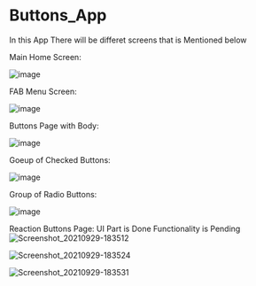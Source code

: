 # Buttons_App
 
In this App There will be differet screens that is Mentioned below

Main Home Screen:

![image](https://user-images.githubusercontent.com/71213359/135276099-0ae58f25-e8a2-48e4-b57c-c92c730481b1.png)


FAB Menu Screen:

![image](https://user-images.githubusercontent.com/71213359/135087937-8756b5f0-8965-418b-8f41-38b1c7ab4d5c.png)

Buttons Page with Body:

![image](https://user-images.githubusercontent.com/71213359/135251204-bbe7af06-1893-4b6d-a5ba-3542a8f7227d.png)


Goeup of Checked Buttons:

![image](https://user-images.githubusercontent.com/71213359/135088317-be2e8588-fb82-401a-8cc9-bbb88d2858a1.png)

Group of Radio Buttons:

![image](https://user-images.githubusercontent.com/71213359/135088437-f6ca5571-7a32-412c-996e-bb82df91c3f5.png)



Reaction Buttons Page: UI Part is Done Functionality is Pending
![Screenshot_20210929-183512](https://user-images.githubusercontent.com/71213359/135274707-a81f1455-758c-421f-85ac-90a64fc44813.png)

![Screenshot_20210929-183524](https://user-images.githubusercontent.com/71213359/135274715-7d149636-cc46-43c8-907b-0de591d8a990.png)

![Screenshot_20210929-183531](https://user-images.githubusercontent.com/71213359/135274721-41dfd5c3-9b5e-41ce-96e2-a7ae373d504b.png)


